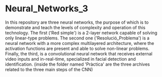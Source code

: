 # Neural_Networks_3
In this repository are three neural networks, the purpose of which is to demonstrate and teach the levels of complexity and operation of this technology. The first ('Red simple') is a 2-layer network capable of solving only linear-type problems. The second one ('Resolució_Problema') is a neural network with a more complex multilayered architecture, where the activation functions are present and able to solve non-linear problems. 
Finally, the third, is a convolutional neural network that receives external video inputs and in-real-time, specialized in facial detection and identification. (inside the folder named 'Pràctica' are the three archives related to the three main steps of the CNN)
